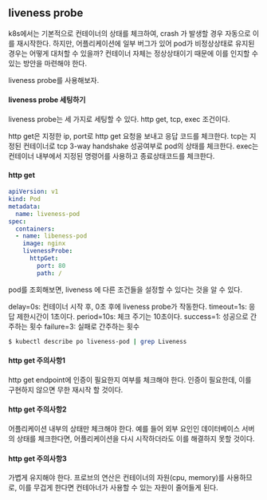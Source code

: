## liveness probe
k8s에서는 기본적으로 컨테이너의 상태를 체크하여, crash 가 발생할 경우 자동으로 이를 재시작한다.
하지만, 어플리케이션에 일부 버그가 있어 pod가 비정상상태로 유지된 경우는 어떻게 대처할 수 있을까?
컨테이너 자체는 정상상태이기 때문에 이를 인지할 수 있는 방안을 마련해야 한다.

liveness probe를 사용해보자.


#### liveness probe 세팅하기
liveness probe는 세 가지로 세팅할 수 있다.
http get, tcp, exec 조건이다.

http get은 지정한 ip, port로 http get 요청을 보내고 응답 코드를 체크한다.
tcp는 지정된 컨테이너로 tcp 3-way handshake 성공여부로 pod의 상태를 체크한다.
exec는 컨테이너 내부에서 지정된 명령어를 사용하고 종료상태코드를 체크한다.

#### http get
~~~yaml
apiVersion: v1
kind: Pod
metadata:
  name: liveness-pod
spec:
  containers:
  - name: libeness-pod
    image: nginx
    livenessProbe:
      httpGet:
        port: 80
        path: /
~~~

pod를 조회해보면, liveness 에 다른 조건들을 설정할 수 있다는 것을 알 수 있다.

delay=0s: 컨테이너 시작 후, 0초 후에 liveness probe가 작동한다.
timeout=1s: 응답 제한시간이 1초이다.
period=10s: 체크 주기는 10초이다.
success=1: 성공으로 간주하는 횟수
failure=3: 실패로 간주하는 횟수

~~~sh
$ kubectl describe po liveness-pod | grep Liveness
~~~


#### http get 주의사항1
http get endpoint에 인증이 필요한지 여부를 체크해야 한다. 인증이 필요한데, 이를 구현하지 않으면 무한 재시작 할 것이다.

#### http get 주의사항2
어플리케이션 내부의 상태만 체크해야 한다. 예를 들어 외부 요인인 데이터베이스 서버의 상태를 체크한다면,
어플리케이션을 다시 시작하더라도 이를 해결하지 못할 것이다.

#### http get 주의사항3
가볍게 유지해야 한다. 프로브의 연산은 컨테이너의 자원(cpu, memory)를 사용하므로, 이를 무겁게 한다면 컨테아너가 사용할 수 있는 자원이 줄어들게 된다.




